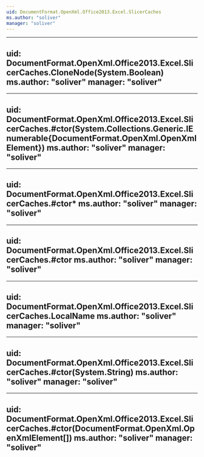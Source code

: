```yaml
---
uid: DocumentFormat.OpenXml.Office2013.Excel.SlicerCaches
ms.author: "soliver"
manager: "soliver"
---
```


---
uid: DocumentFormat.OpenXml.Office2013.Excel.SlicerCaches.CloneNode(System.Boolean)
ms.author: "soliver"
manager: "soliver"
---

---
uid: DocumentFormat.OpenXml.Office2013.Excel.SlicerCaches.#ctor(System.Collections.Generic.IEnumerable{DocumentFormat.OpenXml.OpenXmlElement})
ms.author: "soliver"
manager: "soliver"
---

---
uid: DocumentFormat.OpenXml.Office2013.Excel.SlicerCaches.#ctor*
ms.author: "soliver"
manager: "soliver"
---

---
uid: DocumentFormat.OpenXml.Office2013.Excel.SlicerCaches.#ctor
ms.author: "soliver"
manager: "soliver"
---

---
uid: DocumentFormat.OpenXml.Office2013.Excel.SlicerCaches.LocalName
ms.author: "soliver"
manager: "soliver"
---

---
uid: DocumentFormat.OpenXml.Office2013.Excel.SlicerCaches.#ctor(System.String)
ms.author: "soliver"
manager: "soliver"
---

---
uid: DocumentFormat.OpenXml.Office2013.Excel.SlicerCaches.#ctor(DocumentFormat.OpenXml.OpenXmlElement[])
ms.author: "soliver"
manager: "soliver"
---
